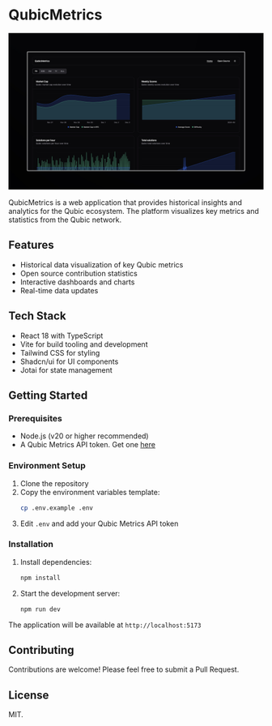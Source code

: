 # QubicMetrics

![QubicMetrics screenshot](public/cover.jpeg)

QubicMetrics is a web application that provides historical insights and analytics for the Qubic ecosystem. The platform visualizes key metrics and statistics from the Qubic network.

## Features

- Historical data visualization of key Qubic metrics
- Open source contribution statistics
- Interactive dashboards and charts
- Real-time data updates

## Tech Stack

- React 18 with TypeScript
- Vite for build tooling and development
- Tailwind CSS for styling
- Shadcn/ui for UI components
- Jotai for state management

## Getting Started

### Prerequisites

- Node.js (v20 or higher recommended)
- A Qubic Metrics API token. Get one [here](https://api.qubicmetrics.com)

### Environment Setup

1. Clone the repository
2. Copy the environment variables template:
   ```bash
   cp .env.example .env
   ```
3. Edit `.env` and add your Qubic Metrics API token

### Installation

1. Install dependencies:
   ```bash
   npm install
   ```

2. Start the development server:
   ```bash
   npm run dev
   ```

The application will be available at `http://localhost:5173`

## Contributing

Contributions are welcome! Please feel free to submit a Pull Request.

## License

MIT.

